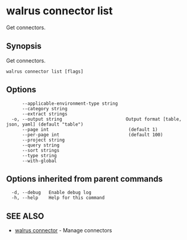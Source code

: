 # walrus connector list

Get connectors.

## Synopsis

Get connectors.

```
walrus connector list [flags]
```

## Options

```
      --applicable-environment-type string   
      --category string                      
      --extract strings                      
  -o, --output string                        Output format [table, json, yaml] (default "table")
      --page int                              (default 1)
      --per-page int                          (default 100)
      --project string                       
      --query string                         
      --sort strings                         
      --type string                          
      --with-global                          
```

## Options inherited from parent commands

```
  -d, --debug   Enable debug log
  -h, --help    Help for this command
```

## SEE ALSO

* [walrus connector](walrus_connector)	 - Manage connectors

